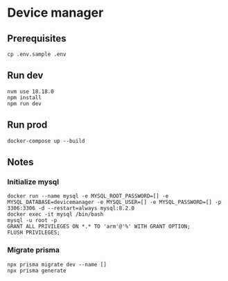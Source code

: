 # Device manager

## Prerequisites

```
cp .env.sample .env
```

## Run dev

```
nvm use 18.18.0
npm install
npm run dev
```

## Run prod

```
docker-compose up --build
```

## Notes

### Initialize mysql

```
docker run --name mysql -e MYSQL_ROOT_PASSWORD=[] -e MYSQL_DATABASE=devicemanager -e MYSQL_USER=[] -e MYSQL_PASSWORD=[] -p 3306:3306 -d --restart=always mysql:8.2.0
docker exec -it mysql /bin/bash
mysql -u root -p
GRANT ALL PRIVILEGES ON *.* TO 'arm'@'%' WITH GRANT OPTION;
FLUSH PRIVILEGES;
```

### Migrate prisma

```
npx prisma migrate dev --name []
npx prisma generate
```
